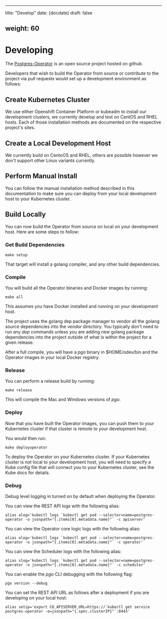 
---
title: "Develop"
date: {docdate}
draft: false

weight: 60
---

# Developing

The [Postgres-Operator](https://github.com/crunchydata/postgres-operator) is an open source project hosted on github.

Developers that wish to build the Operator from source or contribute to the project via pull requests would set up a development environment as follows:

## Create Kubernetes Cluster 
We use either Openshift Container Platform or kubeadm to install our development clusters,  we currently develop and test on CentOS and RHEL hosts.  Each of those installation methods are documented on the respective project's sites.

## Create a Local Development Host
We currently build on CentoOS and RHEL, others are possible however we don't support other Linux variants currently.

## Perform Manual Install
You can follow the manual installation method described in this documentation to make sure you can deploy from your local development host to your Kubernetes cluster.

## Build Locally
You can now build the Operator from source on local on your development host.  Here are some steps to follow:

### Get Build Dependencies

    make setup

That target will install a golang compiler, and any other build dependencies.

### Compile
You will build all the Operator binaries and Docker images by running:

    make all

This assumes you have Docker installed and running on your development host.

The project uses the golang dep package manager to vendor all the golang source dependencies into the *vendor* directory.  You typically don't need to run any *dep* commands unless you are adding new golang package dependencies into the project outside of what is within the project for a given release.

After a full compile, you will have a *pgo* binary in $HOME/odev/bin and the Operator images in your local Docker registry.

### Release
You can perform a release build by running:

    make release

This will compile the Mac and Windows versions of *pgo*.


### Deploy
Now that you have built the Operator images, you can push them to your Kubernetes cluster if that cluster is remote to your development host.

You would then run:
```
make deployoperator
```

To deploy the Operator on your Kubernetes cluster.  If your Kubernetes cluster is not local to your development host, you will need to specify a Kube config file that will connect you to your Kubernetes cluster, see the Kube docs for details.


### Debug

Debug level logging in turned on by default when deploying the Operator.

You can view the REST API logs with the following alias:
```
alias alog='kubectl logs `kubectl get pod --selector=name=postgres-operator -o jsonpath="{.items[0].metadata.name}"` -c apiserver'
```

You can view the Operator core logic logs with the following alias:
```
alias olog='kubectl logs `kubectl get pod --selector=name=postgres-operator -o jsonpath="{.items[0].metadata.name}"` -c operator'
```
You can view the Scheduler logs with the following alias:
```
alias slog='kubectl logs `kubectl get pod --selector=name=postgres-operator -o jsonpath="{.items[0].metadata.name}"` -c scheduler'
```

You can enable the *pgo* CLI debugging with the following flag:
```
pgo version --debug
```

You can set the REST API URL as follows after a deployment if you are 
developing on your local host:
```
alias setip='export CO_APISERVER_URL=https://`kubectl get service postgres-operator -o=jsonpath="{.spec.clusterIP}"`:8443'
```
